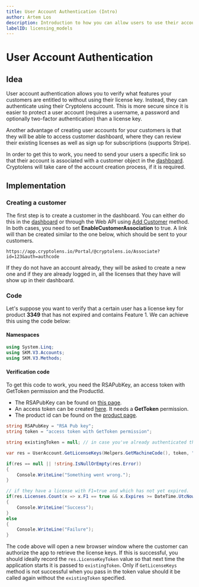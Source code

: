 ```yaml
---
title: User Account Authentication (Intro)
author: Artem Los
description: Introduction to how you can allow users to use their account instead of license key to get hold of their licenses.
labelID: licensing_models
---
```

# User Account Authentication

## Idea

User account authentication allows you to verify what features your customers are entitled to without using their license key. Instead,
they can authenticate using their Cryptolens account. This is more secure since it is easier to protect a user account
(requires a username, a password and optionally two-factor authentication) than a license key.

Another advantage of creating user accounts for your customers is that they will be able to access customer dashboard, where they can review their existing licenses as well as sign up for subscriptions (supports Stripe).

In order to get this to work, you need to send your users a specific link so that their account is associated with a customer object in the 
[dashboard](https://app.cryptolens.io/Customer). Cryptolens will take care of the account creation process, if it is required.

## Implementation

### Creating a customer
The first step is to create a customer in the dashboard. You can either do this in the [dashboard](https://app.cryptolens.io/Customer) or
through the Web API using [Add Customer](https://app.cryptolens.io/docs/api/v3/AddCustomer) method. In both cases, you need to set 
**EnableCustomerAssociation** to true. A link will than be created similar to the one below, which should be sent to your customers.

```
https://app.cryptolens.io/Portal/@cryptolens.io/Associate?id=123&auth=authcode
```
If they do not have an account already, they will be asked to create a new one and if they are already logged in, all the licenses that they
have will show up in their dashboard.

### Code

Let's suppose you want to verify that a certain user has a license key for product **3349** that has not expired and contains Feature 1. 
We can achieve this using the code below:

#### Namespaces

```cs
using System.Linq;
using SKM.V3.Accounts;
using SKM.V3.Methods;
```

#### Verification code

To get this code to work, you need the RSAPubKey, an access token with GetToken permission and the ProductId. 

* The RSAPubKey can be found on [this page](https://app.cryptolens.io/docs/api/v3/QuickStart#api-keys).
* An access token can be created [here](https://app.cryptolens.io/User/AccessToken#/). It needs a **GetToken** permission.
* The product id can be found on the [product page](https://app.cryptolens.io/Product).

```cs
string RSAPubKey = "RSA Pub key";
string token = "access token with GetToken permission";

string existingToken = null; // in case you've already authenticated them once and the token is still valid.

var res = UserAccount.GetLicenseKeys(Helpers.GetMachineCode(), token, "TestApp", 30, RSAPubKey, existingToken);

if(res == null || !string.IsNullOrEmpty(res.Error))
{
    Console.WriteLine("Something went wrong.");
}

// if they have a license with F1=true and which has not yet expired.
if(res.Licenses.Count(x => x.F1 == true && x.Expires >= DateTime.UtcNow && x.ProductId == 3349) > 0) 
{
    Console.WriteLine("Success");
}
else
{
    Console.WriteLine("Failure");
}
```

The code above will open a new browser window where the customer can authorize the app to retrieve the license keys. If this is successful,
you should ideally record the `res.LicenseKeyToken` value so that next time the application starts it is passed to `existingToken`. Only if
`GetLicenseKeys` method is not successful when you pass in the token value should it be called again without the `existingToken` specified.


